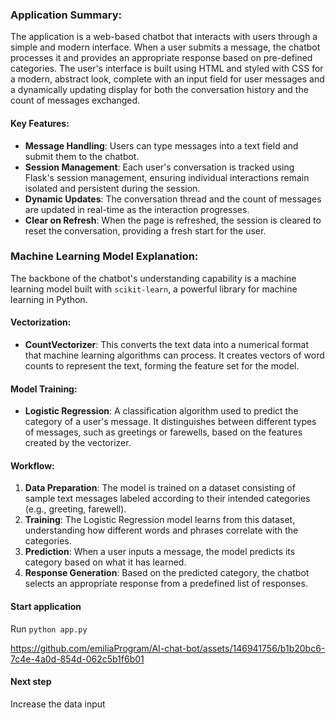 ### Application Summary:

The application is a web-based chatbot that interacts with users through a simple and modern interface. When a user submits a message, the chatbot processes it and provides an appropriate response based on pre-defined categories. The user's interface is built using HTML and styled with CSS for a modern, abstract look, complete with an input field for user messages and a dynamically updating display for both the conversation history and the count of messages exchanged.

#### Key Features:

- **Message Handling**: Users can type messages into a text field and submit them to the chatbot.
- **Session Management**: Each user's conversation is tracked using Flask's session management, ensuring individual interactions remain isolated and persistent during the session.
- **Dynamic Updates**: The conversation thread and the count of messages are updated in real-time as the interaction progresses.
- **Clear on Refresh**: When the page is refreshed, the session is cleared to reset the conversation, providing a fresh start for the user.

### Machine Learning Model Explanation:

The backbone of the chatbot's understanding capability is a machine learning model built with `scikit-learn`, a powerful library for machine learning in Python.

#### Vectorization:
- **CountVectorizer**: This converts the text data into a numerical format that machine learning algorithms can process. It creates vectors of word counts to represent the text, forming the feature set for the model.

#### Model Training:
- **Logistic Regression**: A classification algorithm used to predict the category of a user's message. It distinguishes between different types of messages, such as greetings or farewells, based on the features created by the vectorizer.

#### Workflow:
1. **Data Preparation**: The model is trained on a dataset consisting of sample text messages labeled according to their intended categories (e.g., greeting, farewell).
2. **Training**: The Logistic Regression model learns from this dataset, understanding how different words and phrases correlate with the categories.
3. **Prediction**: When a user inputs a message, the model predicts its category based on what it has learned.
4. **Response Generation**: Based on the predicted category, the chatbot selects an appropriate response from a predefined list of responses.

#### Start application
Run `python app.py`

https://github.com/emiliaProgram/AI-chat-bot/assets/146941756/b1b20bc6-7c4e-4a0d-854d-062c5b1f6b01

#### Next step
Increase the data input
